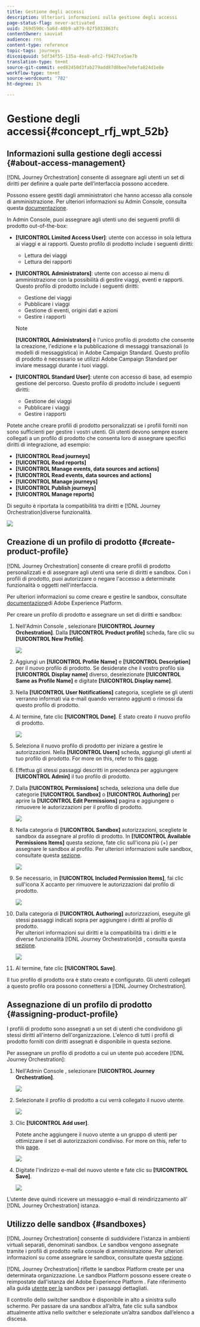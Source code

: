 ```yaml
---
title: Gestione degli accessi
description: Ulteriori informazioni sulla gestione degli accessi
page-status-flag: never-activated
uuid: 269d590c-5a6d-40b9-a879-02f5033863fc
contentOwner: sauviat
audience: rns
content-type: reference
topic-tags: journeys
discoiquuid: 5df34f55-135a-4ea8-afc2-f9427ce5ae7b
translation-type: tm+mt
source-git-commit: eed82450d3fab279add87d0bee7e0efa824d1e8e
workflow-type: tm+mt
source-wordcount: '782'
ht-degree: 1%

---
```



# Gestione degli accessi{#concept_rfj_wpt_52b}

## Informazioni sulla gestione degli accessi {#about-access-management}

[!DNL Journey Orchestration] consente di assegnare agli utenti un set di diritti per definire a quale parte dell’interfaccia possono accedere.

Possono essere gestiti dagli amministratori che hanno accesso alla console di amministrazione. Per ulteriori informazioni su Admin Console, consulta questa [documentazione](https://helpx.adobe.com/enterprise/managing/user-guide.html).

In Admin Console, puoi assegnare agli utenti uno dei seguenti profili di prodotto out-of-the-box:

* **[!UICONTROL Limited Access User]**: utente con accesso in sola lettura ai viaggi e ai rapporti. Questo profilo di prodotto include i seguenti diritti:
   * Lettura dei viaggi
   * Lettura dei rapporti

* **[!UICONTROL Administrators]**: utente con accesso ai menu di amministrazione con la possibilità di gestire viaggi, eventi e rapporti. Questo profilo di prodotto include i seguenti diritti:
   * Gestione dei viaggi
   * Pubblicare i viaggi
   * Gestione di eventi, origini dati e azioni
   * Gestire i rapporti
   >[!NOTE]
   >
   >**[!UICONTROL Administrators]** è l&#39;unico profilo di prodotto che consente la creazione, l&#39;edizione e la pubblicazione di messaggi transazionali (o modelli di messaggistica) in  Adobe Campaign Standard. Questo profilo di prodotto è necessario se utilizzi  Adobe Campaign Standard per inviare messaggi durante i tuoi viaggi.

* **[!UICONTROL Standard User]**: utente con accesso di base, ad esempio gestione del percorso. Questo profilo di prodotto include i seguenti diritti:
   * Gestione dei viaggi
   * Pubblicare i viaggi
   * Gestire i rapporti

Potete anche creare profili di prodotto personalizzati se i profili forniti non sono sufficienti per gestire i vostri utenti.
Gli utenti devono sempre essere collegati a un profilo di prodotto che consenta loro di assegnare specifici diritti di integrazione, ad esempio:

* **[!UICONTROL Read journeys]**
* **[!UICONTROL Read reports]**
* **[!UICONTROL Manage events, data sources and actions]**
* **[!UICONTROL Read events, data sources and actions]**
* **[!UICONTROL Manage journeys]**
* **[!UICONTROL Publish journeys]**
* **[!UICONTROL Manage reports]**

Di seguito è riportata la compatibilità tra diritti e [!DNL Journey Orchestration]diverse funzionalità.

![](../assets/journey_permission.png)

## Creazione di un profilo di prodotto {#create-product-profile}

[!DNL Journey Orchestration] consente di creare profili di prodotto personalizzati e di assegnare agli utenti una serie di diritti e sandbox. Con i profili di prodotto, puoi autorizzare o negare l&#39;accesso a determinate funzionalità o oggetti nell&#39;interfaccia.

Per ulteriori informazioni su come creare e gestire le sandbox, consultate [documentazione](https://docs.adobe.com/content/help/en/experience-platform/sandbox/ui/user-guide.html)di Adobe Experience Platform.

Per creare un profilo di prodotto e assegnare un set di diritti e sandbox:

1. Nell&#39;Admin Console , selezionare **[!UICONTROL Journey Orchestration]**. Dalla **[!UICONTROL Product profile]** scheda, fare clic su **[!UICONTROL New Profile]**.

   ![](../assets/user_management_5.png)

1. Aggiungi un **[!UICONTROL Profile Name]** e **[!UICONTROL Description]** per il nuovo profilo di prodotto. Se desiderate che il vostro profilo sia **[!UICONTROL Display name]** diverso, deselezionate **[!UICONTROL Same as Profile Name]** e digitate **[!UICONTROL Display name]**.

1. Nella **[!UICONTROL User Notifications]** categoria, scegliete se gli utenti verranno informati via e-mail quando verranno aggiunti o rimossi da questo profilo di prodotto.

1. Al termine, fate clic **[!UICONTROL Done]**. È stato creato il nuovo profilo di prodotto.

   ![](../assets/user_management_6.png)

1. Seleziona il nuovo profilo di prodotto per iniziare a gestire le autorizzazioni. Nella **[!UICONTROL Users]** scheda, aggiungi gli utenti al tuo profilo di prodotto. For more on this, refer to this [page](../about/access-management.md#assigning-product-profile).

1. Effettua gli stessi passaggi descritti in precedenza per aggiungere **[!UICONTROL Admin]** il tuo profilo di prodotto.

1. Dalla **[!UICONTROL Permissions]** scheda, seleziona una delle due categorie **[!UICONTROL Sandbox]** o **[!UICONTROL Authoring]** per aprire la **[!UICONTROL Edit Permissions]** pagina e aggiungere o rimuovere le autorizzazioni per il profilo di prodotto.

   ![](../assets/user_management_7.png)

1. Nella categoria di **[!UICONTROL Sandbox]** autorizzazioni, scegliete le sandbox da assegnare al profilo di prodotto. In **[!UICONTROL Available Permissions Items]** questa sezione, fate clic sull&#39;icona più (+) per assegnare le sandbox al profilo. Per ulteriori informazioni sulle sandbox, consultate questa [sezione](../about/access-management.md#sandboxes).

   ![](../assets/user_management_8.png)

1. Se necessario, in **[!UICONTROL Included Permission Items]**, fai clic sull&#39;icona X accanto per rimuovere le autorizzazioni dal profilo di prodotto.

   ![](../assets/user_management_9.png)

1. Dalla categoria di **[!UICONTROL Authoring]** autorizzazioni, eseguite gli stessi passaggi indicati sopra per aggiungere i diritti al profilo di prodotto.
   <br>Per ulteriori informazioni sui diritti e la compatibilità tra i diritti e le diverse funzionalità [!DNL Journey Orchestration]di , consulta questa [sezione](../about/access-management.md#about-access-management).

   ![](../assets/user_management_10.png)

1. Al termine, fate clic **[!UICONTROL Save]**.

Il tuo profilo di prodotto ora è stato creato e configurato. Gli utenti collegati a questo profilo ora possono connettersi a [!DNL Journey Orchestration].

## Assegnazione di un profilo di prodotto {#assigning-product-profile}

I profili di prodotto sono assegnati a un set di utenti che condividono gli stessi diritti all&#39;interno dell&#39;organizzazione.
L&#39;elenco di tutti i profili di prodotto forniti con diritti assegnati è disponibile in questa sezione.

Per assegnare un profilo di prodotto a cui un utente può accedere [!DNL Journey Orchestration]:

1. Nell&#39;Admin Console , selezionare **[!UICONTROL Journey Orchestration]**.

   ![](../assets/user_management.png)

1. Selezionate il profilo di prodotto a cui verrà collegato il nuovo utente.

   ![](../assets/user_management_2.png)

1. Clic **[!UICONTROL Add user]**.

   Potete anche aggiungere il nuovo utente a un gruppo di utenti per ottimizzare il set di autorizzazioni condiviso. For more on this, refer to this [page](https://helpx.adobe.com/enterprise/using/user-groups.html).

   ![](../assets/user_management_3.png)

1. Digitate l&#39;indirizzo e-mail del nuovo utente e fate clic su **[!UICONTROL Save]**.

   ![](../assets/user_management_4.png)

L’utente deve quindi ricevere un messaggio e-mail di reindirizzamento all’ [!DNL Journey Orchestration] istanza.

## Utilizzo delle sandbox {#sandboxes}

[!DNL Journey Orchestration] consente di suddividere l&#39;istanza in ambienti virtuali separati, denominati sandbox.
Le sandbox vengono assegnate tramite i profili di prodotto nella console di amministrazione. Per ulteriori informazioni su come assegnare le sandbox, consultate questa [sezione](../about/access-management.md#create-product-profile).

[!DNL Journey Orchestration] riflette le sandbox Platform create per una determinata organizzazione.
Le sandbox Platform possono essere create o reimpostate dall&#39;istanza del Adobe Experience Platform . Fate riferimento alla guida [utente per la](https://docs.adobe.com/content/help/en/experience-platform/sandbox/ui/user-guide.html) sandbox per i passaggi dettagliati.

Il controllo dello switcher sandbox è disponibile in alto a sinistra sullo schermo. Per passare da una sandbox all’altra, fate clic sulla sandbox attualmente attiva nello switcher e selezionate un’altra sandbox dall’elenco a discesa.
